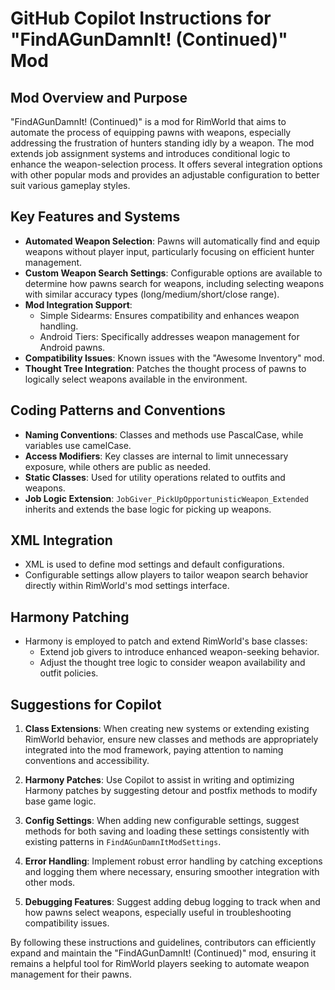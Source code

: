 # GitHub Copilot Instructions for "FindAGunDamnIt! (Continued)" Mod

## Mod Overview and Purpose

"FindAGunDamnIt! (Continued)" is a mod for RimWorld that aims to automate the process of equipping pawns with weapons, especially addressing the frustration of hunters standing idly by a weapon. The mod extends job assignment systems and introduces conditional logic to enhance the weapon-selection process. It offers several integration options with other popular mods and provides an adjustable configuration to better suit various gameplay styles.

## Key Features and Systems

- **Automated Weapon Selection**: Pawns will automatically find and equip weapons without player input, particularly focusing on efficient hunter management.
- **Custom Weapon Search Settings**: Configurable options are available to determine how pawns search for weapons, including selecting weapons with similar accuracy types (long/medium/short/close range).
- **Mod Integration Support**:
  - Simple Sidearms: Ensures compatibility and enhances weapon handling.
  - Android Tiers: Specifically addresses weapon management for Android pawns.
- **Compatibility Issues**: Known issues with the "Awesome Inventory" mod.
- **Thought Tree Integration**: Patches the thought process of pawns to logically select weapons available in the environment.

## Coding Patterns and Conventions

- **Naming Conventions**: Classes and methods use PascalCase, while variables use camelCase.
- **Access Modifiers**: Key classes are internal to limit unnecessary exposure, while others are public as needed.
- **Static Classes**: Used for utility operations related to outfits and weapons.
- **Job Logic Extension**: `JobGiver_PickUpOpportunisticWeapon_Extended` inherits and extends the base logic for picking up weapons.

## XML Integration

- XML is used to define mod settings and default configurations.
- Configurable settings allow players to tailor weapon search behavior directly within RimWorld's mod settings interface.

## Harmony Patching

- Harmony is employed to patch and extend RimWorld's base classes:
  - Extend job givers to introduce enhanced weapon-seeking behavior.
  - Adjust the thought tree logic to consider weapon availability and outfit policies.

## Suggestions for Copilot

1. **Class Extensions**: When creating new systems or extending existing RimWorld behavior, ensure new classes and methods are appropriately integrated into the mod framework, paying attention to naming conventions and accessibility.
   
2. **Harmony Patches**: Use Copilot to assist in writing and optimizing Harmony patches by suggesting detour and postfix methods to modify base game logic.

3. **Config Settings**: When adding new configurable settings, suggest methods for both saving and loading these settings consistently with existing patterns in `FindAGunDamnItModSettings`.

4. **Error Handling**: Implement robust error handling by catching exceptions and logging them where necessary, ensuring smoother integration with other mods.

5. **Debugging Features**: Suggest adding debug logging to track when and how pawns select weapons, especially useful in troubleshooting compatibility issues.

By following these instructions and guidelines, contributors can efficiently expand and maintain the "FindAGunDamnIt! (Continued)" mod, ensuring it remains a helpful tool for RimWorld players seeking to automate weapon management for their pawns.
